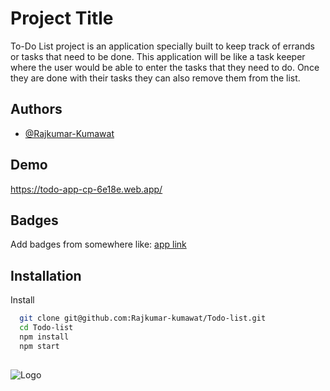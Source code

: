 
# Project Title

To-Do List project is an application specially built to keep track of errands or tasks that need to be done. This application will be like a task keeper where the user would be able to enter the tasks that they need to do. Once they are done with their tasks they can also remove them from the list.

## Authors

- [@Rajkumar-Kumawat](https://github.com/Rajkumar-kumawat/Todo-list)

  
## Demo

https://todo-app-cp-6e18e.web.app/

  
## Badges

Add badges from somewhere like: [app link](https://todo-app-cp-6e18e.web.app/)

  
## Installation 

Install  

```bash 
  git clone git@github.com:Rajkumar-kumawat/Todo-list.git
  cd Todo-list
  npm install 
  npm start 
  
```
    
![Logo](https://i.pinimg.com/originals/31/14/5e/31145e7925e59e8fb344f13422435dba.jpg)

    